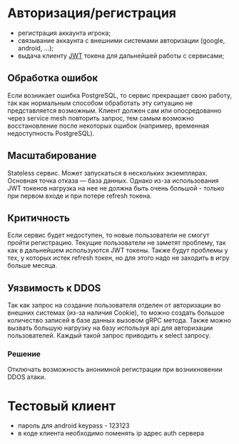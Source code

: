 # Авторизация/регистрация


- регистрация аккаунта игрока;
- связывание аккаунта с внешними системами авторизации (google, android, ...);
- выдача клиенту [JWT](../cerberus/README.md) токена для дальнейшей работы с сервисами;

## Обработка ошибок

Если возникает ошибка PostgreSQL, то сервис прекращает свою работу, так как нормальным способом обработать эту ситуацию
не представляется возможным. Клиент должен сам или опосредованно через service mesh повторить запрос, тем самым возможно
восстановление после некоторых ошибок (например, временная недоступность PostgreSQL).

## Масштабирование

Stateless сервис. Может запускаться в нескольких экземплярах. Основная точка отказа — база данных. Однако из-за
использования JWT токенов нагрузка на нее не должна быть очень большой - только при первом входе и при потере refresh
токена.

## Критичность

Если сервис будет недоступен, то новые пользователи не смогут пройти регистрацию. Текущие пользователи не заметят
проблему, так как в дальнейшем используются JWT токены. Также будут проблемы у тех, у которых истек refresh токен, но
для этого надо не заходить в игру больше месяца.

## Уязвимость к DDOS

Так как запрос на создание пользователя отделен от авторизации во внешних системах (из-за наличия Cookie), то можно
создать большое количество записей в базе данных вызовом gRPC метода. Также можно вызвать большую нагрузку на базу
используя api для авторизации пользователей. Каждый такой запрос приводить к select запросу.

### Решение

Отключать возможность анонимной регистрации при возникновении DDOS атаки.

# Тестовый клиент

- пароль для android keypass - 123123
- в коде клиента необходимо поменять ip адрес auth сервера

